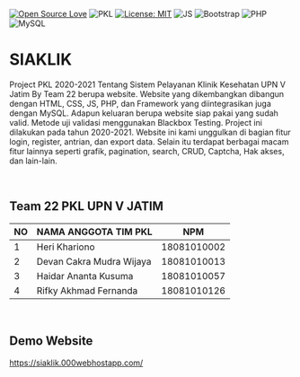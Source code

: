 [![Open Source Love](https://badges.frapsoft.com/os/v1/open-source.svg?style=flat)](https://github.com/ellerbrock/open-source-badges/)
![PKL](https://img.shields.io/badge/Project-PKL-blue?logo=github&color=%23F7DF1E)
[![License: MIT](https://img.shields.io/badge/License-MIT-blue.svg?style=flat&logo=github&color=9370DB)](https://github.com/devancakra/Project-PKL-Sistem-Pelayanan-Klinik-Kesehatan)
![JS](https://img.shields.io/badge/javascript%20-%23323330.svg?&style=flat&logo=javascript&logoColor=%23F7DF1E)
![Bootstrap](https://img.shields.io/badge/-Bootstrap-purple.svg?style=flat&logo=bootstrap&logoColor=white)
![PHP](https://img.shields.io/badge/-PHP-grey.svg?style=flat&logo=PHP&logoColor=white&color=6B8E23)
![MySQL](https://img.shields.io/badge/-MySQL-light.svg?style=flat&logo=mysql&logoColor=white&color=FF4500)

# SIAKLIK
Project PKL 2020-2021 Tentang Sistem Pelayanan Klinik Kesehatan UPN V Jatim By Team 22 berupa website. Website yang dikembangkan dibangun dengan HTML, CSS, JS, PHP, dan Framework yang diintegrasikan juga dengan MySQL. Adapun keluaran berupa website siap pakai yang sudah valid. Metode uji validasi menggunakan Blackbox Testing. Project ini dilakukan pada tahun 2020-2021. Website ini kami unggulkan di bagian fitur login, register, antrian, dan export data. Selain itu terdapat berbagai macam fitur lainnya seperti grafik, pagination, search, CRUD, Captcha, Hak akses, dan lain-lain.

<br>

## Team 22 PKL UPN V JATIM
| NO | NAMA ANGGOTA TIM PKL | NPM |
| --- | --- | --- |
| 1 | Heri Khariono | 18081010002 |
| 2 | Devan Cakra Mudra Wijaya | 18081010013 |
| 3 | Haidar Ananta Kusuma | 18081010057 |
| 4 | Rifky Akhmad Fernanda | 18081010126 |

<br>

## Demo Website
https://siaklik.000webhostapp.com/
